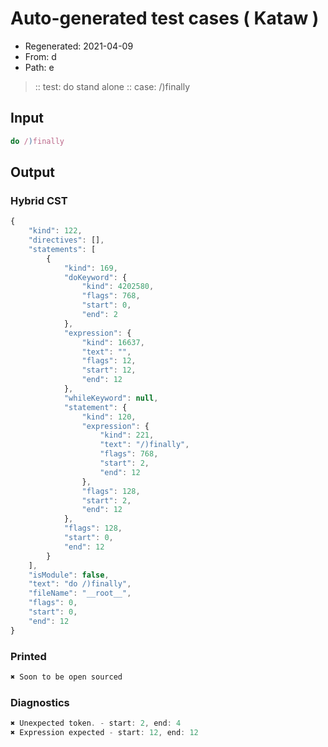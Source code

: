 # Auto-generated test cases ( Kataw )
- Regenerated: 2021-04-09
- From: d
- Path: e
> :: test: do stand alone
> :: case: /)finally
## Input

`````js
do /)finally
`````

## Output

### Hybrid CST

```javascript
{
    "kind": 122,
    "directives": [],
    "statements": [
        {
            "kind": 169,
            "doKeyword": {
                "kind": 4202580,
                "flags": 768,
                "start": 0,
                "end": 2
            },
            "expression": {
                "kind": 16637,
                "text": "",
                "flags": 12,
                "start": 12,
                "end": 12
            },
            "whileKeyword": null,
            "statement": {
                "kind": 120,
                "expression": {
                    "kind": 221,
                    "text": "/)finally",
                    "flags": 768,
                    "start": 2,
                    "end": 12
                },
                "flags": 128,
                "start": 2,
                "end": 12
            },
            "flags": 128,
            "start": 0,
            "end": 12
        }
    ],
    "isModule": false,
    "text": "do /)finally",
    "fileName": "__root__",
    "flags": 0,
    "start": 0,
    "end": 12
}
```

### Printed

```javascript
✖ Soon to be open sourced
```

### Diagnostics

```javascript
✖ Unexpected token. - start: 2, end: 4
✖ Expression expected - start: 12, end: 12

```

